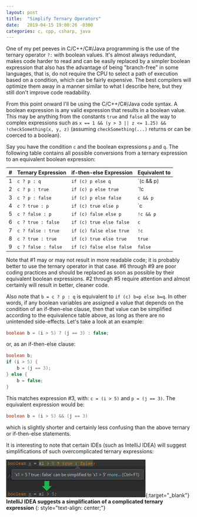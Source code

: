 ```yaml
---
layout: post
title:  "Simplify Ternary Operators"
date:   2019-04-15 19:00:26 -0300
categories: c, cpp, csharp, java
---
```

One of my pet peeves in C/C++/C#/Java programming is the use of the ternary operator `?:` with boolean values. It's almost always redundant, makes code harder to read and can be easily replaced by a simpler boolean expression that also has the advantage of being "branch-free" in some languages, that is, do not require the CPU to select a path of execution based on a condition, which can be fairly expensive. The best compilers will optimize them away in a manner similar to what I describe here, but they still don't improve code readability.

<!-- more -->

From this point onward I'll be using the C/C++/C#/Java code syntax. A boolean expression is any valid expression that results in a boolean value. This may be anything from the constants `true` and `false` all the way to complex expressions such as `x == 1 && (y > 3 || z <= 1.25) && !checkSomething(x, y, z)` (assuming `checkSomething(...)` returns or can be coerced to a boolean).

Say you have the condition `c` and the boolean expressions `p` and `q`. The following table contains all possible conversions from a ternary expression to an equivalent boolean expression:

| # | Ternary Expression  | if-then-else Expression   | Equivalent to           |
|:-:|:--------------------|:--------------------------|:------------------------|
| 1 | `c ? p : q`         | `if (c) p else q`         | `(c && p) || (!c && q)` |
| 2 | `c ? p : true`      | `if (c) p else true`      | `!c || p`               |
| 3 | `c ? p : false`     | `if (c) p else false`     | `c && p`                |
| 4 | `c ? true : p`      | `if (c) true else p`      | `c || p`                |
| 5 | `c ? false : p`     | `if (c) false else p`     | `!c && p`               |
| 6 | `c ? true : false`  | `if (c) true else false`  | `c`                     |
| 7 | `c ? false : true`  | `if (c) false else true`  | `!c`                    |
| 8 | `c ? true : true`   | `if (c) true else true`   | `true`                  |
| 9 | `c ? false : false` | `if (c) false else false` | `false`                 |

Note that #1 may or may not result in more readable code; it is probably better to use the ternary operator in that case. #6 through #9 are poor coding practices and should be replaced as soon as possible by their equivalent boolean expressions. #2 through #5 require attention and almost certainly will result in better, cleaner code.

Also note that `b = c ? p : q` is equivalent to `if (c) b=p else b=q`. In other words, if any boolean variables are assigned a value that depends on the condition of an if-then-else clause, then that value can be simplified according to the equivalence table above, as long as there are no unintended side-effects. Let's take a look at an example:

```java
boolean b = (i > 5) ? (j == 3) : false;
```

or, as an if-then-else clause:

```java
boolean b;
if (i > 5) {
    b = (j == 3);
} else {
    b = false;
}
```

This matches expression #3, with: `c = (i > 5)` and `p = (j == 3)`. The equivalent expression would be:

```java
boolean b = (i > 5) && (j == 3)
```

which is slightly shorter and certainly less confusing than the above ternary or if-then-else statements.

It is interesting to note that certain IDEs (such as IntelliJ IDEA) will suggest simplifications of such overcomplicated ternary expressions:

[![IntelliJ IDEA suggests a simplification of a complicated ternary expression](/assets/3.1-intellij-simplify-ternary.png)](/assets/3.1-intellij-simplify-ternary.png){:target="_blank"}  
**IntelliJ IDEA suggests a simplification of a complicated ternary expression**
{: style="text-align: center;"}
